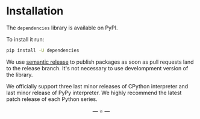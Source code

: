 # Installation

The `dependencies` library is available on PyPI.

To install it run:

```bash
pip install -U dependencies
```

We use [semantic release](https://semantic-release.gitbook.io/semantic-release/)
to publish packages as soon as pull requests land to the release branch. It's
not necessary to use develompment version of the library.

We officially support three last minor releases of CPython interpreter and last
minor release of PyPy interpreter. We highly recommend the latest patch release
of each Python series.

<p align="center">&mdash; ⭐ &mdash;</p>
